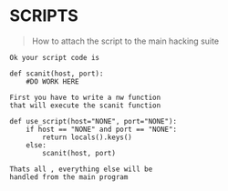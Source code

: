 SCRIPTS
=======


>How to attach the script to the main hacking suite

    Ok your script code is

    def scanit(host, port):
        #DO WORK HERE

    First you have to write a nw function
    that will execute the scanit function

    def use_script(host="NONE", port="NONE"):
        if host == "NONE" and port == "NONE":
            return locals().keys()
        else:
            scanit(host, port)

    Thats all , everything else will be 
    handled from the main program
